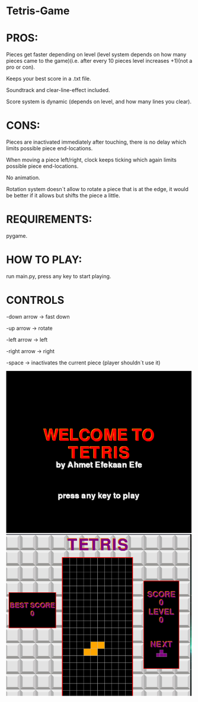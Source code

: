 # Tetris-Game



# PROS:
Pieces get faster depending on level (level system depends on how many pieces came to the game)(i.e. after every 10 pieces level increases +1)(not a pro or con).

Keeps your best score in a .txt file.

Soundtrack and clear-line-effect included.

Score system is dynamic (depends on level, and how many lines you clear).


# CONS:
Pieces are inactivated immediately after touching, there is no delay which limits possible piece end-locations.

When moving a piece left/right, clock keeps ticking which again limits possible piece end-locations.

No animation.

Rotation system doesn´t allow to rotate a piece that is at the edge, it would be better if it allows but shifts the piece a little.


# REQUIREMENTS:
pygame.

# HOW TO PLAY:
run main.py,
press any key to start playing.

# CONTROLS
-down arrow -> fast down

-up arrow -> rotate

-left arrow -> left

-right arrow -> right

-space -> inactivates the current piece (player shouldn´t use it)


<img src="Tetris/Images/1.png" width="500"> 
<img src="Tetris/Images/2.png" width="500">
